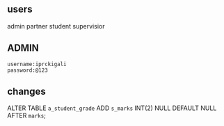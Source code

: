 ## users

admin
partner
student
supervisior

## ADMIN

    username:iprckigali
    password:@123

## changes

ALTER TABLE `a_student_grade` ADD `s_marks` INT(2) NULL DEFAULT NULL AFTER `marks`;
